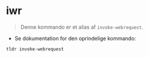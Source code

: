 # iwr

> Denne kommando er et alias af `invoke-webrequest`.

- Se dokumentation for den oprindelige kommando:

`tldr invoke-webrequest`
